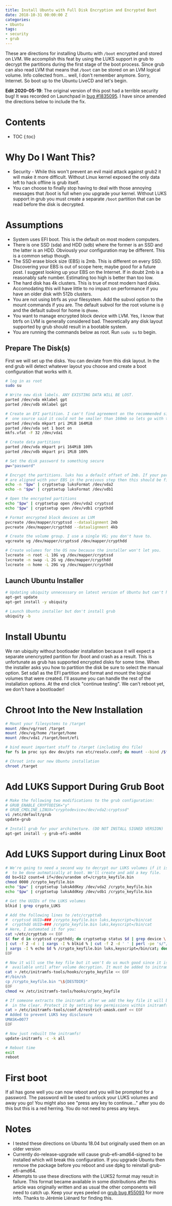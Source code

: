 ```yaml
---
title: Install Ubuntu with Full Disk Encryption and Encrypted Boot
date: 2018-10-31 00:00:00 Z
categories:
- Ubuntu
tags:
- security
- grub
---
```


These are directions for installing Ubuntu with <code>/boot</code> encrypted and stored on LVM. We accomplish this feat by using the LUKS support in grub to decrypt the partitions during the first stage of the boot process. Since grub can also read LVM that means that <code>/boot</code> can be stored on an LVM logical volume. Info collected from... well, I don't remember anymore. Sorry, Internet. So boot up to the Ubuntu LiveCD and let's begin.

**Edit 2020-05-19**: The original version of this post had a terrible security bug! It was recorded on Launchpad in [bug #1835095](https://bugs.launchpad.net/ubuntu/+source/calamares/+bug/1835095). I have since amended the directions below to include the fix.

# Contents
* TOC
{:toc}

# Why Do I Want This?
* Security - While this won't prevent an evil maid attack against grub2 it will make it more difficult. Without Linux kernel exposed the only data left to hack offline is grub itself.
* You can choose to finally stop having to deal with those annoying messages that /boot is full when you upgrade your kernel. Without LUKS support in grub you must create a separate <code>/boot</code> partition that can be read before the disk is decrypted.

# Assumptions
* System uses EFI boot. This is the default on most modern computers.
* There is one SSD (sda) and HDD (sdb) where the former is an SSD and the latter is an HDD. Obviously your configuration may be different. This is a common setup though.
* The SSD erase block size (EBS) is 2mb. This is different on every SSD. Discovering your EBS is out of scope here; maybe good for a future post. I suggest looking up your EBS on the Internet. If in doubt 2mb is a reasonably safe number. Estimating too high is better than too low.
* The hard disk has 4k clusters. This is true of most modern hard disks. Accomodating this will have little to no impact on performance if you have an older disk with 512b clusters.
* You  are not using btrfs as your filesystem. Add the subvol option to the mount commands if you are. The default subvol for the root volume is <code>@</code> and the default subvol for home is <code>@home</code>.
* You want to manage encrypted block device with LVM. Yes, I know that btrfs on LVM is generally considered bad. Theoretically any disk layout supported by grub should result in a bootable system.
* You are running the commands below as root. Run <code>sudo su</code> to begin.

## Prepare The Disk(s)
First we will set up the disks. You can deviate from this disk layout. In the end grub will detect whatever layout you choose and create a boot configuration that works with it.

```bash
# log in as root
sudo su

# Write new disk labels. ANY EXISTING DATA WILL BE LOST.
parted /dev/vda mklabel gpt
parted /dev/vdb mklabel gpt

# Create an EFI partition. I can't find agreement on the recommended size but
#  one source said it could not be smaller than 160mb so lets go with that.
parted /dev/vda mkpart pri 2MiB 164MiB
parted /dev/vda set 1 boot on
mkfs.vfat -F 32 /dev/vda1

# Create data partitions
parted /dev/vda mkpart pri 164MiB 100%
parted /dev/vdb mkpart pri 1MiB 100%

# Set the disk password to something secure
pw="password"

# Encrypt the partitions. luks has a default offset of 2mb. If your partitions
# are aligned with your EBS in the preivous step then this should be fine.
echo -n "$pw" | cryptsetup luksFormat /dev/vda2
echo -n "$pw" | cryptsetup luksFormat /dev/vdb1

# Open the encrypted partitions
echo "$pw" | cryptsetup open /dev/vda2 cryptssd
echo "$pw" | cryptsetup open /dev/vdb1 crypthdd

# Format encrypted block devices as LVM
pvcreate /dev/mapper/cryptssd --dataalignment 2mb
pvcreate /dev/mapper/crypthdd --dataalignment 4kb

# Create the volume group. I use a single VG; you don't have to.
vgcreate vg /dev/mapper/cryptssd /dev/mapper/crypthdd

# Create volumes for the OS now because the installer won't let you.
lvcreate -n root -L 10G vg /dev/mapper/cryptssd
lvcreate -n swap -L 2G vg /dev/mapper/crypthdd
lvcreate -n home -L 20G vg /dev/mapper/crypthdd
```

## Launch Ubuntu Installer

```bash
# Updating ubiquity unnecessary on latest version of Ubuntu but can't hurt.
apt-get update
apt-get install -y ubiquity

# Launch Ubuntu installer but don't install grub
ubiquity -b
```

# Install Ubuntu
We ran ubiquity without bootloader installation because it will expect a separate unencrypted partition for /boot and crash as a result. This is unfortunate as grub has supported encrypted disks for some time. When the installer asks you how to partition the disk be sure to select the manual option. Set sda1 as the EFI partition and format and mount the logical volumes that were created. I'll assume you can handle the rest of the installation options. At the end click "continue testing". We can't reboot yet, we don't have a bootloader!

# Chroot Into the New Installation

```bash
# Mount your filesystems to /target
mount /dev/vg/root /target
mount /dev/vg/home /target/home
mount /dev/vda1 /target/boot/efi

# bind mount important stuff to /target (including dns file)
for fs in proc sys dev dev/pts run etc/resolv.conf; do mount --bind /$fs /target/$fs; done

# Chroot into our new Ubuntu installation
chroot /target
```

# Add LUKS Support During Grub Boot
```bash
# Make the following two modifications to the grub configuration:
# GRUB_ENABLE_CRYPTODISK="y"
# GRUB_CMDLINE_LINUX="cryptodevice=/dev/vda2:cryptssd"
vi /etc/default/grub
update-grub

# Install grub for your architecture. (DO NOT INSTALL SIGNED VERSION)
apt-get install -y grub-efi-amd64
```

# Add LUKS Support during Linux Boot
```bash
# We're going to need a second way to decrypt our LUKS volumes if it is going
#  to be done autmatically at boot. We'll create and add a key file.
dd bs=512 count=4 if=/dev/urandom of=/crypto_keyfile.bin
chmod 0000 /crypto_keyfile.bin
echo "$pw" | cryptsetup luksAddKey /dev/vda2 /crypto_keyfile.bin
echo "$pw" | cryptsetup luksAddKey /dev/vdb1 /crypto_keyfile.bin

# Get the UUIDs of the LUKS volumes
blkid | grep crypto_LUKS

# Add the following lines to /etc/crypttab
#  cryptssd UUID=### /crypto_keyfile.bin luks,keyscript=/bin/cat
#  crypthdd UUID=### /crypto_keyfile.bin luks,keyscript=/bin/cat
# Here, I automated it for you:
cat >/etc/crypttab << EOF
$( for d in cryptssd crypthdd; do cryptsetup status $d | grep device \
| cut -f 2 -d : | xargs -I % blkid % | cut -f 2 -d ' ' | perl -pe 's/"//g' \
| xargs -I % echo $d % /crypto_keyfile.bin luks,keyscript=/bin/cat; done )
EOF

# Now it will use the key file but it won't do us much good since it isn't
#  available until after volume decryption. It must be added to initramfs
cat > /etc/initramfs-tools/hooks/crypto_keyfile << EOF
#!/bin/sh
cp /crypto_keyfile.bin "\${DESTDIR}"
EOF
chmod +x /etc/initramfs-tools/hooks/crypto_keyfile

# If someone extracts the initramfs after we add the key file it will be
#  in the clear. Protect it by setting key permissions within initramfs
cat > /etc/initramfs-tools/conf.d/restrict-umask.conf << EOF
# Added to prevent LUKS key disclosure
UMASK=0077
EOF

# Now just rebuilt the initramfs!
update-initramfs -c -k all

# Reboot time
exit
reboot
```

# First boot
If all has gone well you can now reboot and you will be prompted for a password. The password will be used to unlock your LUKS volumes and away you go! You might also see "press any key to continue..." after you do this but this is a red herring. You do not need to press any keys.

# Notes
* I tested these directions on Ubuntu 18.04 but originally used them on an older version
* Currently do-release-upgrade will cause grub-efi-amd64-signed to be installed which will break this configuration. If you upgrade Ubuntu then remove the package before you reboot and use dpkg to reinstall grub-efi-amd64.
* Attempts to use these directions with the LUKS2 format may result in failure. This format became available in some distributions after this article was originally written and as usual the other components will need to catch up. Keep your eyes peeled on [grub bug #55093](https://savannah.gnu.org/bugs/?55093) for more info. Thanks to
Jérémie Liénard for finding this.
